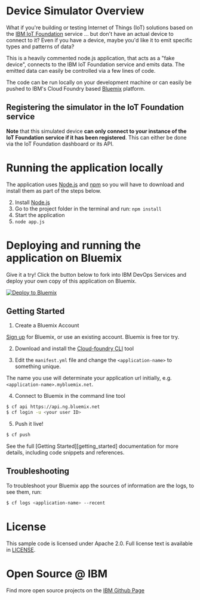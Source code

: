 # Device Simulator Overview

What if you're building or testing Internet of Things (IoT) solutions based on the [IBM IoT Foundation][iotf_url] service ... but don't have an actual device to connect to it? Even if you have a device, maybe you'd like it to emit specific types and patterns of data?

This is a heavily commented node.js application, that acts as a "fake device", connects to the IBM IoT Foundation service and emits data. The emitted data can easily be controlled via a few lines of code.

The code can be run locally on your development machine or can easily be pushed to IBM's Cloud Foundry based [Bluemix][bluemix_url] platform.

## Registering the simulator in the IoT Foundation service

**Note** that this simulated device **can only connect to your instance of the IoT Foundation service if it has been registered**. This can either be done via the IoT Foundation dashboard or its API.

# Running the application locally

  The application uses [Node.js](http://nodejs.org/) and [npm](https://www.npmjs.com/) so you will have to download and install them as part of the steps below.

2. Install [Node.js](http://nodejs.org/)
3. Go to the project folder in the terminal and run:
    `npm install`
4. Start the application
5.  `node app.js`

# Deploying and running the application on Bluemix

Give it a try! Click the button below to fork into IBM DevOps Services and deploy your own copy of this application on Bluemix.

[![Deploy to Bluemix](https://bluemix.net/deploy/button.png)](https://bluemix.net/deploy?repository=https://github.ibm.com/uwefassnacht/device-simulator-for-ibm-iot)


## Getting Started

1. Create a Bluemix Account

  [Sign up][sign_up] for Bluemix, or use an existing account. Bluemix is free tor try.

2. Download and install the [Cloud-foundry CLI][cloud_foundry] tool

3. Edit the `manifest.yml` file and change the `<application-name>` to something unique.

  The name you use will determinate your application url initially, e.g. `<application-name>.mybluemix.net`.

4. Connect to Bluemix in the command line tool
  ```sh
  $ cf api https://api.ng.bluemix.net
  $ cf login -u <your user ID>
  ```

5. Push it live!

  ```sh
  $ cf push
  ```

See the full [Getting Started][getting_started] documentation for more details, including code snippets and references.

## Troubleshooting

To troubleshoot your Bluemix app the sources of information are the logs, to see them, run:

  ```sh
  $ cf logs <application-name> --recent
  ```


# License

This sample code is licensed under Apache 2.0. Full license text is available in [LICENSE](LICENSE).


# Open Source @ IBM
Find more open source projects on the [IBM Github Page](http://ibm.github.io/)

[bluemix_url]: https://bluemix.net
[iotf_url]: https://console.ng.bluemix.net/catalog/services/internet-of-things-foundation
[sign_up]: https://console.ng.bluemix.net/registration/
[cloud_foundry]: https://github.com/cloudfoundry/cli
